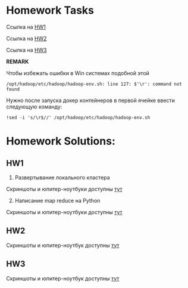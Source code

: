 # Homework Tasks
Ссылка на [HW1](https://docs.google.com/presentation/d/14uwhDjVXnT5LSGlpU8c0iceisX9e54DkfLcQwOeFEww)

Ссылка на [HW2](https://docs.google.com/presentation/d/1EjaJDNgK8ZX31ggJJalQ5zv6ri6rSco03ac7b-yeg3g)

Ссылка на [HW3](https://docs.google.com/presentation/d/1mVJ06oszyJFY8TQgfkFu-s51bVnA3rB7VRGeafkhprU/edit#slide=id.g2a5bcd20df6_0_116)

**REMARK** 

Чтобы избежать ошибки в Win системах подобной этой

`
/opt/hadoop/etc/hadoop/hadoop-env.sh: line 127: $'\r': command not found
`

Нужно после запуска докер контейнеров в первой ячейке ввести следующую команду:

`
!sed -i 's/\r$//' /opt/hadoop/etc/hadoop/hadoop-env.sh
`
# Homework Solutions:
## HW1
1. Развертывание локального кластера

Скриншоты и юпитер-ноутбуки доступны [тут](./HW1/part1)

2. Написание map reduce на Python

Скриншоты и юпитер-ноутбуки доступны [тут](./HW1/part2)

## HW2

Скриншоты и юпитер-ноутбук доступны [тут](./HW2)

## HW3

Скриншоты и юпитер-ноутбук доступны [тут](./HW3)
